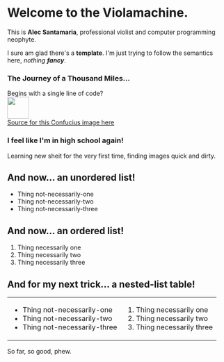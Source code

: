 <body>
    <h1>Welcome to the Violamachine.</h1>
    <p>This is <b>Alec Santamaria</b>, professional violist and computer programming neophyte.</p>
  <div>
    <p>I sure am glad there's a <b>template</b>. I'm just trying to follow the semantics here, <em>nothing <b>fancy</b></em>.</p?
  </div>
    <div>
      <h3>The Journey of a Thousand Miles...</h3>
      <div>
        Begins with a single line of code?
      </div>
      <div>
        <img width = "50px" src= "https://media.istockphoto.com/photos/-picture-id177305558?s=612x612"> </img>
      </div>
 <div>
        <a href="https://media.istockphoto.com/photos/-picture-id177305558?s=612x612"> Source for this Confucius image here </a>
      </div>
      </body>
      <div>
        <h3> I feel like I'm in high school again!</h3>
      </div>
      <div>
        <p> Learning new sheit for the very first time, finding images quick and dirty.</p>
      </div>
      <div>
        <h2>And now... an unordered list!</h2>
      </div>
      <div>
        <ul>
          <li>Thing not-necessarily-one</li>
          <li>Thing not-necessarily-two</li>
          <li>Thing not-necessarily-three</li>
        </ul>
    </div>
    <div>
      <h2>And now... an ordered list!</h2>
        <ol>
          <li>Thing necessarily one</li>
          <li>Thing necessarily two</li>
          <li>Thing necessarily three</li>
        </ol>
          </div>
      <div>
        <h2>And for my next trick... a nested-list table!</h2>
          <table>
              <td>
                <ul>
          <li>Thing not-necessarily-one</li>
          <li>Thing not-necessarily-two</li>
          <li>Thing not-necessarily-three</li>
                </ul>
            </td>
               <td>
                  <ol>
          <li>Thing necessarily one</li>
          <li>Thing necessarily two</li>
          <li>Thing necessarily three</li>
                   </ol>
            </td>
        </table>
            </div>
        <div>
          <p>So far, so good, phew.</p>
        </div>
